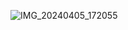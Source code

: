 ![IMG_20240405_172055](https://github.com/Mr-Banana-2045/Saatchi/assets/109140672/87cddc57-2f67-49a7-8740-3f984f8ffb13)
